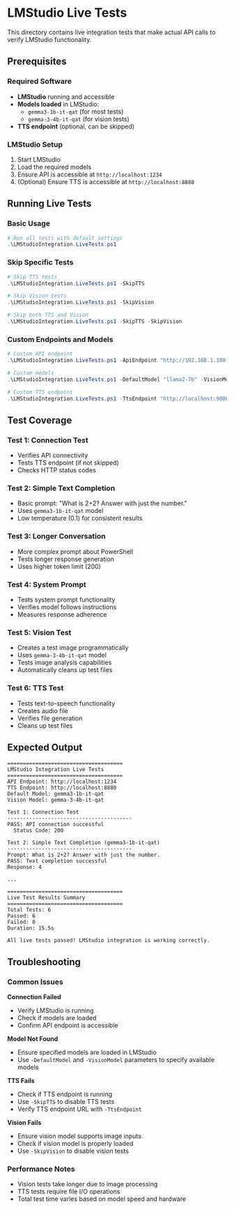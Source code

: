 # LMStudio Live Tests

This directory contains live integration tests that make actual API calls to verify LMStudio functionality.

## Prerequisites

### Required Software
- **LMStudio** running and accessible
- **Models loaded** in LMStudio:
  - `gemma3-1b-it-qat` (for most tests)
  - `gemma-3-4b-it-qat` (for vision tests)
- **TTS endpoint** (optional, can be skipped)

### LMStudio Setup
1. Start LMStudio
2. Load the required models
3. Ensure API is accessible at `http://localhost:1234`
4. (Optional) Ensure TTS is accessible at `http://localhost:8880`

## Running Live Tests

### Basic Usage
```powershell
# Run all tests with default settings
.\LMStudioIntegration.LiveTests.ps1
```

### Skip Specific Tests
```powershell
# Skip TTS tests
.\LMStudioIntegration.LiveTests.ps1 -SkipTTS

# Skip Vision tests
.\LMStudioIntegration.LiveTests.ps1 -SkipVision

# Skip both TTS and Vision
.\LMStudioIntegration.LiveTests.ps1 -SkipTTS -SkipVision
```

### Custom Endpoints and Models
```powershell
# Custom API endpoint
.\LMStudioIntegration.LiveTests.ps1 -ApiEndpoint "http://192.168.1.100:1234"

# Custom models
.\LMStudioIntegration.LiveTests.ps1 -DefaultModel "llama2-7b" -VisionModel "llava-1.5-7b"

# Custom TTS endpoint
.\LMStudioIntegration.LiveTests.ps1 -TtsEndpoint "http://localhost:9000"
```

## Test Coverage

### Test 1: Connection Test
- Verifies API connectivity
- Tests TTS endpoint (if not skipped)
- Checks HTTP status codes

### Test 2: Simple Text Completion
- Basic prompt: "What is 2+2? Answer with just the number."
- Uses `gemma3-1b-it-qat` model
- Low temperature (0.1) for consistent results

### Test 3: Longer Conversation
- More complex prompt about PowerShell
- Tests longer response generation
- Uses higher token limit (200)

### Test 4: System Prompt
- Tests system prompt functionality
- Verifies model follows instructions
- Measures response adherence

### Test 5: Vision Test
- Creates a test image programmatically
- Uses `gemma-3-4b-it-qat` model
- Tests image analysis capabilities
- Automatically cleans up test files

### Test 6: TTS Test
- Tests text-to-speech functionality
- Creates audio file
- Verifies file generation
- Cleans up test files

## Expected Output

```
=====================================
LMStudio Integration Live Tests
=====================================
API Endpoint: http://localhost:1234
TTS Endpoint: http://localhost:8880
Default Model: gemma3-1b-it-qat
Vision Model: gemma-3-4b-it-qat

Test 1: Connection Test
----------------------------------------
PASS: API connection successful
  Status Code: 200

Test 2: Simple Text Completion (gemma3-1b-it-qat)
----------------------------------------
Prompt: What is 2+2? Answer with just the number.
PASS: Text completion successful
Response: 4

...

=====================================
Live Test Results Summary
=====================================
Total Tests: 6
Passed: 6
Failed: 0
Duration: 15.5s

All live tests passed! LMStudio integration is working correctly.
```

## Troubleshooting

### Common Issues

**Connection Failed**
- Verify LMStudio is running
- Check if models are loaded
- Confirm API endpoint is accessible

**Model Not Found**
- Ensure specified models are loaded in LMStudio
- Use `-DefaultModel` and `-VisionModel` parameters to specify available models

**TTS Fails**
- Check if TTS endpoint is running
- Use `-SkipTTS` to disable TTS tests
- Verify TTS endpoint URL with `-TtsEndpoint`

**Vision Fails**
- Ensure vision model supports image inputs
- Check if vision model is properly loaded
- Use `-SkipVision` to disable vision tests

### Performance Notes
- Vision tests take longer due to image processing
- TTS tests require file I/O operations
- Total test time varies based on model speed and hardware
